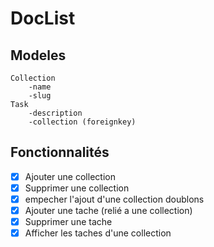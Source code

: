 # DocList

## Modeles
    
    Collection
        -name
        -slug
    Task
        -description
        -collection (foreignkey)


## Fonctionnalités
-[x] Ajouter une collection
-[x] Supprimer une collection
-[x] empecher l'ajout d'une collection doublons
-[x] Ajouter une tache (relié a une collection)
-[x] Supprimer une tache
-[x] Afficher les taches d'une collection